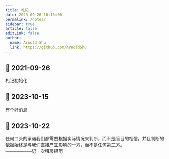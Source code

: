 ```yaml
---
title: 札记
date: 2023-09-26 16:16:00
permalink: /notes/
sidebar: true
article: false
editLink: false
author:
  name: Arnold Shu
  link: https://github.com/ArnoldShu
---
```

## 📅 2021-09-26
札记初始化

## 📅 2023-10-15
有个好消息

## 📅 2023-10-22
任何口头的承诺我们都需要根据实际情况来判断，而不是盲目的相信。并且判断的依据始终是与我们直接产生影响的一方，而不是任何第三方。 <br>——————记一次租房经历
